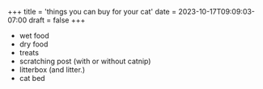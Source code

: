 +++
title = 'things you can buy for your cat'
date = 2023-10-17T09:09:03-07:00
draft = false
+++



- wet food
- dry food
- treats
- scratching post (with or without catnip)
- litterbox (and litter.)
- cat bed
